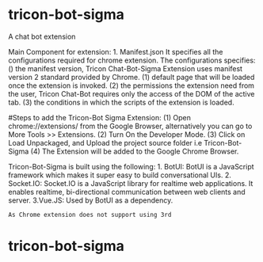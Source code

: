 # tricon-bot-sigma
A chat bot extension 


Main Component for extension:
    1. Manifest.json
        It specifies all the configurations required for chrome extension. 
        The configurations specifies: 
        () the manifest version, Tricon Chat-Bot-Sigma Extension uses manifest version 2 standard provided by Chrome.
        (1) default page that will be loaded once the extension is invoked.
        (2) the permissions the extension need from the user, Tricon Chat-Bot requires only the access of the DOM of the active tab.
        (3) the conditions in which the scripts of the extension is loaded.

#Steps to add the Tricon-Bot Sigma Extension:
    (1) Open chrome://extensions/ from the Google Browser, alternatively you can go to More Tools >> Extensions.
    (2) Turn On the Developer Mode.
    (3) Click on Load Unpackaged, and Upload the project source folder i.e Tricon-Bot-Sigma
    (4) The Extension will be added to the Google Chrome Browser.

Tricon-Bot-Sigma is built using the following:
    1. BotUI: BotUI is a JavaScript framework which makes it super easy to build conversational UIs.
    2. Socket.IO: Socket.IO is a JavaScript library for realtime web applications. It enables realtime, bi-directional communication between web clients and server.
    3.Vue.JS: Used by BotUI as a dependency.

    As Chrome extension does not support using 3rd
# tricon-bot-sigma
